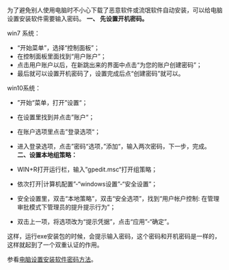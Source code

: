 为了避免别人使用电脑时不小心下载了恶意软件或流氓软件自动安装，可以给电脑设置安装软件需要输入密码。
**一、 先设置开机密码。**

win7 系统：
- “开始菜单”，选择“控制面板”；
- 在控制面板里面找到“用户账户”；
- 点击用户账户以后，在新跳出来的界面中点击“为您的账户创建密码”；
- 最后就可以设置开机密码了，设置完成后点“创建密码”就可以。

win10系统：
- ”开始“菜单，打开”设置“；
- 在设置里找到并点击”账户“；
- 在账户选项里点击”登录选项“；
- 进入登录选项，点击”密码“选项，”添加“，输入两次密码，下一步，完成。
**二、设置本地组策略：**

- WIN+R打开运行栏，输入”gpedit.msc“打开组策略；
- 依次打开|计算机配置”-“windows设置”-“安全设置”；
- 安全设置里，双击“本地策略”，双击“安全选项”，找到“用户帐户控制: 在管理审批模式下管理员的提升提示行为”；
- 双击上一项，将选项改为“提示凭据”，点击“应用”-“确定”。

这样，运行exe安装包的时候，会提示输入密码，这个密码和开机密码是一样的，这样就起到了一个双重认证的作用。

参看[电脑设置安装软件密码方法](https://www.bilibili.com/video/BV1eu411r7BC/)。